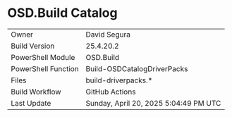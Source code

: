 ﻿# OSD.Build Catalog

| | |
|-|-|
| Owner | David Segura |
| Build Version | 25.4.20.2 |
| PowerShell Module | OSD.Build |
| PowerShell Function | Build-OSDCatalogDriverPacks |
| Files | build-driverpacks.* |
| Build Workflow | GitHub Actions |
| Last Update | Sunday, April 20, 2025 5:04:49 PM UTC |
